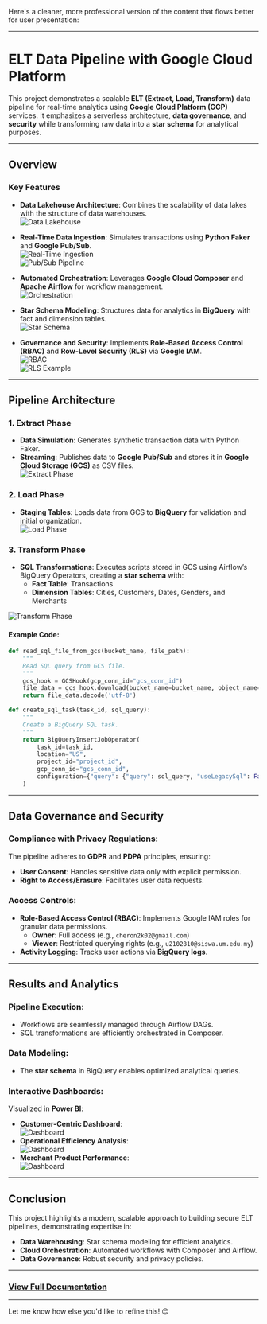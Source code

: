 Here's a cleaner, more professional version of the content that flows better for user presentation:

---

# ELT Data Pipeline with Google Cloud Platform  

This project demonstrates a scalable **ELT (Extract, Load, Transform)** data pipeline for real-time analytics using **Google Cloud Platform (GCP)** services. It emphasizes a serverless architecture, **data governance**, and **security** while transforming raw data into a **star schema** for analytical purposes.

---

## Overview  

### Key Features  
- **Data Lakehouse Architecture**: Combines the scalability of data lakes with the structure of data warehouses.  
![Data Lakehouse](https://github.com/user-attachments/assets/5a433a67-0ef6-4c2b-822f-8543e7dd6234)  

- **Real-Time Data Ingestion**: Simulates transactions using **Python Faker** and **Google Pub/Sub**.  
![Real-Time Ingestion](https://github.com/user-attachments/assets/c6d6324c-2dd4-4856-9dda-78422c25dfea)  
![Pub/Sub Pipeline](https://github.com/user-attachments/assets/32d4d7f6-9847-47a6-9cf9-0109fa379837)  

- **Automated Orchestration**: Leverages **Google Cloud Composer** and **Apache Airflow** for workflow management.  
![Orchestration](https://github.com/user-attachments/assets/03e6cf30-e3b2-43cd-b078-6dbbece73f47)  

- **Star Schema Modeling**: Structures data for analytics in **BigQuery** with fact and dimension tables.  
![Star Schema](https://github.com/user-attachments/assets/7bfea2cc-c89a-44b2-9d1d-600e7d7e7012)  

- **Governance and Security**: Implements **Role-Based Access Control (RBAC)** and **Row-Level Security (RLS)** via **Google IAM**.  
![RBAC](https://github.com/user-attachments/assets/745b9876-bcf6-42da-a7bb-f09507a42639)  
![RLS Example](https://github.com/user-attachments/assets/6c1e4ee3-d191-4a9f-a3f9-fe79caa88feb)  

---

## Pipeline Architecture  

### 1. Extract Phase  
- **Data Simulation**: Generates synthetic transaction data with Python Faker.  
- **Streaming**: Publishes data to **Google Pub/Sub** and stores it in **Google Cloud Storage (GCS)** as CSV files.  
![Extract Phase](https://github.com/user-attachments/assets/8e82021c-92ce-4741-84e2-44df52693af7)  

### 2. Load Phase  
- **Staging Tables**: Loads data from GCS to **BigQuery** for validation and initial organization.  
![Load Phase](https://github.com/user-attachments/assets/466fc367-e0cb-4e44-b99e-c316b5f408f4)  

### 3. Transform Phase  
- **SQL Transformations**: Executes scripts stored in GCS using Airflow’s BigQuery Operators, creating a **star schema** with:  
  - **Fact Table**: Transactions  
  - **Dimension Tables**: Cities, Customers, Dates, Genders, and Merchants  

![Transform Phase](https://github.com/user-attachments/assets/aac4b5a3-767f-411c-afe9-18cdc117ae61)  

#### Example Code:  
```python
def read_sql_file_from_gcs(bucket_name, file_path):
    """
    Read SQL query from GCS file.
    """
    gcs_hook = GCSHook(gcp_conn_id="gcs_conn_id")
    file_data = gcs_hook.download(bucket_name=bucket_name, object_name=file_path)
    return file_data.decode('utf-8')

def create_sql_task(task_id, sql_query):
    """
    Create a BigQuery SQL task.
    """
    return BigQueryInsertJobOperator(
        task_id=task_id,
        location="US",
        project_id="project_id",
        gcp_conn_id="gcs_conn_id",
        configuration={"query": {"query": sql_query, "useLegacySql": False}},
    )
```

---

## Data Governance and Security  

### Compliance with Privacy Regulations:  
The pipeline adheres to **GDPR** and **PDPA** principles, ensuring:  
- **User Consent**: Handles sensitive data only with explicit permission.  
- **Right to Access/Erasure**: Facilitates user data requests.  

### Access Controls:  
- **Role-Based Access Control (RBAC)**: Implements Google IAM roles for granular data permissions.  
  - **Owner**: Full access (e.g., `cheron2k02@gmail.com`)  
  - **Viewer**: Restricted querying rights (e.g., `u2102810@siswa.um.edu.my`)  
- **Activity Logging**: Tracks user actions via **BigQuery logs**.  

---

## Results and Analytics  

### Pipeline Execution:  
- Workflows are seamlessly managed through Airflow DAGs.  
- SQL transformations are efficiently orchestrated in Composer.  

### Data Modeling:  
- The **star schema** in BigQuery enables optimized analytical queries.  

### Interactive Dashboards:  
Visualized in **Power BI**:  
- **Customer-Centric Dashboard**:  
  ![Dashboard](https://github.com/user-attachments/assets/9d5a12e1-77ff-4cf4-afba-ee94e7bda031)  
- **Operational Efficiency Analysis**:  
  ![Dashboard](https://github.com/user-attachments/assets/60c2e846-d79f-49aa-8475-07e68ebf4aa9)  
- **Merchant Product Performance**:  
  ![Dashboard](https://github.com/user-attachments/assets/f99784b3-9678-498f-9b4c-6fc178e6d2f9)  

---

## Conclusion  

This project highlights a modern, scalable approach to building secure ELT pipelines, demonstrating expertise in:  
- **Data Warehousing**: Star schema modeling for efficient analytics.  
- **Cloud Orchestration**: Automated workflows with Composer and Airflow.  
- **Data Governance**: Robust security and privacy policies.  

---

### [View Full Documentation](https://docs.google.com/document/d/1D_wBVQw9YrQJYOZM-uuOSCrAjlNqk_sK2wSJHXJ8sD0/edit?usp=sharing)

---

Let me know how else you'd like to refine this! 😊
